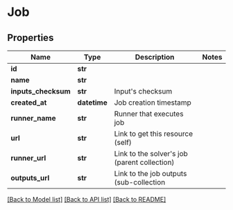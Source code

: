 # Job

## Properties
Name | Type | Description | Notes
------------ | ------------- | ------------- | -------------
**id** | **str** |  | 
**name** | **str** |  | 
**inputs_checksum** | **str** | Input&#39;s checksum | 
**created_at** | **datetime** | Job creation timestamp | 
**runner_name** | **str** | Runner that executes job | 
**url** | **str** | Link to get this resource (self) | 
**runner_url** | **str** | Link to the solver&#39;s job (parent collection) | 
**outputs_url** | **str** | Link to the job outputs (sub-collection | 

[[Back to Model list]](../README.md#documentation-for-models) [[Back to API list]](../README.md#documentation-for-api-endpoints) [[Back to README]](../README.md)


